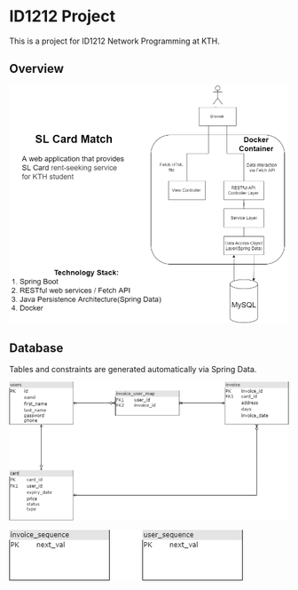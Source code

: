 # ID1212 Project
This is a project for ID1212 Network Programming at KTH. 

## Overview

![image](https://github.com/PeteCui/ID1212-Project/blob/master/id1212-project-overview.drawio.png?raw=true)

## Database

Tables and constraints are generated automatically via Spring Data.

![image](https://github.com/PeteCui/ID1212-Project/blob/master/id1212-project-database.drawio.png?raw=true)

![image](https://github.com/PeteCui/ID1212-Project/blob/master/id1212-project-database1.jpg?raw=true)